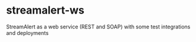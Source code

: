 # streamalert-ws
StreamAlert as a web service (REST and SOAP) with some test integrations and deployments